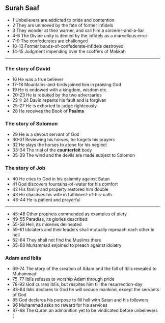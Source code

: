 ## Surah Saaf
* 1 Unbelievers are addicted to pride and contention
* 2 They are unmoved by the fate of former infidels
* 3 They wonder at their warner, and call him a sorcerer-and-a-liar
* 4-6 The Divine unity is denied by the infidels as a marvellous error
* 7-9 The confederates are challenged
* 10-13 Former bands-of-confederate-infidels destroyed
* 14-15 Judgment impending over the scoffers of Makkah 
***
### The story of David 
* 16 He was a true believer 
* 17-18 Mountains-and-birds joined him in praising God 
* 19 He is endowed with a kingdom, wisdom etc. 
* 20-23 He is rebuked by the two adversaries 
* 23 ۩ 24 David repents his fault and is forgiven 
* 25-27 He is exhorted to judge righteously 
* 28 He receives the Book of __Psalms__ 
### The story of Solomon 
* 29 He is a devout servant of God 
* 30-31 Reviewing his horses, he forgets his prayers 
* 32 He slays the horses to atone for his neglect 
* 33-34 The trial of the __counterfeit__ body 
* 35-39 The wind and the devils are made subject to Solomon 
### The story of Job 
* 40 He cries to God in his calamity against Satan 
* 41 God discovers fountains-of-water for his comfort 
* 42 His family and property restored him double 
* 43 He chastises his wife in fulfilment-of-his-oath 
* 43-44 He is patient and prayerful
***
* 45-48 Other prophets commended as examples of piety
* 49-55 Paradise, its glories described
* 55-58 Hell, its miseries delineated
* 59-61 Idolaters and their leaders shall mutually reproach each other in hell
* 62-64 They shall not find the Muslims there
* 65-68 Muhammad enjoined to preach against idolatry
### Adam and Iblis
* 69-74 The story of the creation of Adam and the fall of Iblis revealed to Muhammad
* 75-77 Iblīs refuses to worship Adam through pride
* 78-82 God curses Iblīs, but respites him till the resurrection-day
* 83-84 Iblís declares to God he will seduce mankind, except the servants of God
* 85 God declares his purpose to fill hell with Satan and his followers
* 86 Muhammad asks no reward for his services
* 87-88 The Quran an admonition yet to be vindicated before unbelievers [
